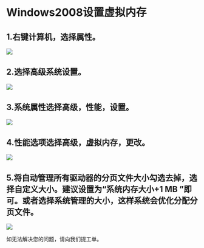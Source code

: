 # Windows2008设置虚拟内存
## 1.右键计算机，选择属性。

![](../../../../../image\Elastic-Compute\Virtual-Machine\Windows\Windows2008设置虚拟内存01.png)

## 2.选择高级系统设置。

![](../../../../../image\Elastic-Compute\Virtual-Machine\Windows\Windows2008设置虚拟内存02.png)

## 3.系统属性选择高级，性能，设置。

![](../../../../../image\Elastic-Compute\Virtual-Machine\Windows\Windows2008设置虚拟内存03.png)

## 4.性能选项选择高级，虚拟内存，更改。

![](../../../../../image\Elastic-Compute\Virtual-Machine\Windows\Windows2008设置虚拟内存04.png)

## 5.将自动管理所有驱动器的分页文件大小勾选去掉，选择自定义大小。建议设置为“系统内存大小+1 MB ”即可。或者选择系统管理的大小，这样系统会优化分配分页文件。

![](../../../../../image\Elastic-Compute\Virtual-Machine\Windows\Windows2008设置虚拟内存05.png)

如无法解决您的问题，请向我们提工单。

